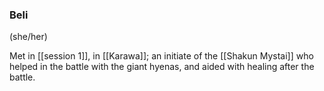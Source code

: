 ### Beli
(she/her)

Met in [[session 1]], in [[Karawa]]; an initiate of the [[Shakun Mystai]] who helped in the battle with the giant hyenas, and aided with healing after the battle.